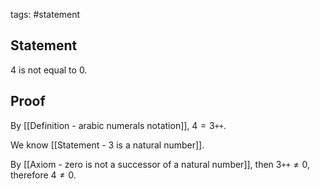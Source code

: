 tags: #statement 

## Statement

$4$ is not equal to $0$.

## Proof

By [[Definition - arabic numerals notation]], $4 = 3\texttt{++}$.

We know [[Statement - 3 is a natural number]].

By [[Axiom - zero is not a successor of a natural number]], then $3\texttt{++} \neq 0$, therefore $4 \neq 0$.
